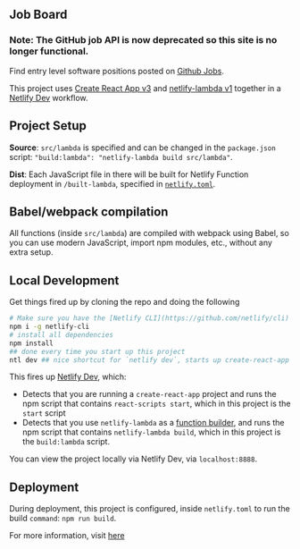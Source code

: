 ## Job Board

### Note: The GitHub job API is now deprecated so this site is no longer functional.

Find entry level software positions posted on [Github Jobs](https://jobs.github.com/).

This project uses [Create React App v3](https://github.com/facebookincubator/create-react-app) and [netlify-lambda v1](https://github.com/netlify/netlify-lambda) together in a [Netlify Dev](https://github.com/netlify/netlify-dev-plugin) workflow.

## Project Setup

**Source**:  `src/lambda` is specified and can be changed in the `package.json` script: `"build:lambda": "netlify-lambda build src/lambda"`.

**Dist**: Each JavaScript file in there will be built for Netlify Function deployment in `/built-lambda`, specified in [`netlify.toml`](https://www.netlify.com/docs/netlify-toml-reference/).

## Babel/webpack compilation

All functions (inside `src/lambda`) are compiled with webpack using Babel, so you can use modern JavaScript, import npm modules, etc., without any extra setup.

## Local Development

Get things fired up by cloning the repo and doing the following

```bash
# Make sure you have the [Netlify CLI](https://github.com/netlify/cli) installed
npm i -g netlify-cli 
# install all dependencies
npm install 
## done every time you start up this project
ntl dev ## nice shortcut for `netlify dev`, starts up create-react-app AND a local Node.js server for your Netlify functions
```

This fires up [Netlify Dev](https://github.com/netlify/netlify-dev-plugin/), which:

- Detects that you are running a `create-react-app` project and runs the npm script that contains `react-scripts start`, which in this project is the `start` script
- Detects that you use `netlify-lambda` as a [function builder](https://github.com/netlify/netlify-dev-plugin/#function-builders-function-builder-detection-and-relationship-with-netlify-lambda), and runs the npm script that contains `netlify-lambda build`, which in this project is the `build:lambda` script.

You can view the project locally via Netlify Dev, via `localhost:8888`.

## Deployment

During deployment, this project is configured, inside `netlify.toml` to run the build `command`: `npm run build`.

For more information, visit [here](https://github.com/netlify/create-react-app-lambda)
